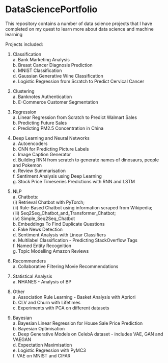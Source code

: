 # DataSciencePortfolio

This repository contains a number of data science projects that I have completed on my quest to learn more about data science and machine learning

Projects included:   
1. Classification   
  a. Bank Marketing Analysis      
  b. Breast Cancer Diagnosis Prediction       
  c. MNIST Classification     
  d. Gaussian Generative Wine Classification  
  e. Logistic Regression from Scratch to Predict Cervical Cancer    

2. Clustering      
  a. Banknotes Authentication    
  b. E-Commerce Customer Segmentation     
  
3. Regression   
  a. Linear Regression from Scratch to Predict Walmart Sales    
  b. Predicting Future Sales       
  c. Predicting PM2.5 Concentration in China    
  
4. Deep Learning and Neural Networks  
  a. Autoencoders     
  b. CNN for Predicting Picture Labels    
  c. Image Caption Generator    
  d. Building RNN from scratch to generate names of dinosaurs, people and Pokemon      
  e. Review Summarisation   
  f. Sentiment Analysis using Deep Learning       
  g. Stock Price Timeseries Predictions with RNN and LSTM      
  
5. NLP   
  a. Chatbots:         
          (i) Retrieval Chatbot with PyTorch;       
          (ii) Rule-Based Chatbot using information scraped from Wikipedia;      
          (iii) Seq2Seq_Chatbot_and_Transformer_Chatbot;       
          (iv) Simple_Seq2Seq_Chatbot              
  b. Embeddings To Find Duplicate Questions   
  c. Fake News Detection    
  d. Sentiment Analysis with Linear Classifiers    
  e. Multilabel Classification - Predicting StackOverflow Tags    
  f. Named Entity Recognition    
  g. Topic Modelling Amazon Reviews    
  
6. Recommenders    
  a. Collaborative Filtering Movie Recommendations     
  
7. Statistical Analysis    
  a. NHANES - Analysis of BP    
  
8. Other    
  a. Association Rule Learning - Basket Analysis with Apriori  
  b. CLV and Churn with Lifetimes     
  c. Experiments with PCA on different datasets    
  
9. Bayesian     
  a. Bayesian Linear Regression for House Sale Price Prediction    
  b. Bayesian Optimisation    
  c. Deep Generative Models on CelebA dataset - includes VAE, GAN and VAEGAN      
  d. Expectation Maximisation    
  e. Logistic Regression with PyMC3    
  f. VAE on MNIST and CIFAR     
  
